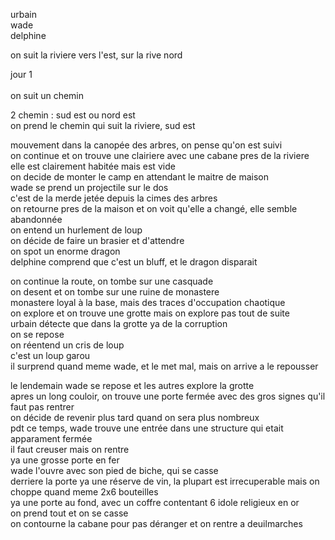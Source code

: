 urbain<br>
wade<br>
delphine<br>

on suit la riviere vers l'est, sur la rive nord<br>

jour 1<br><br>
on suit un chemin <br>

2 chemin : sud est ou nord est<br>
on prend le chemin qui suit la riviere, sud est<br>

mouvement dans la canopée des arbres, on pense qu'on est suivi<br>
on continue et on trouve une clairiere avec une cabane pres de la riviere<br>
elle est clairement habitée mais est vide<br>
on decide de monter le camp en attendant le maitre de maison<br>
wade se prend un projectile sur le dos<br>
c'est de la merde jetée depuis la cimes des arbres<br>
on retourne pres de la maison et on voit qu'elle a changé, elle semble abandonnée<br>
on entend un hurlement de loup<br>
on décide de faire un brasier et d'attendre<br>
on spot un enorme dragon<br>
delphine comprend que c'est un bluff, et le dragon disparait<br>

on continue la route, on tombe sur une casquade<br>
on desent et on tombe sur une ruine de monastere<br>
monastere loyal à la base, mais des traces d'occupation chaotique<br>
on explore et on trouve une grotte mais on explore pas tout de suite<br>
urbain détecte que dans la grotte ya de la corruption<br>
on se repose<br>
on réentend un cris de loup<br>
c'est un loup garou<br>
il surprend quand meme wade, et le met mal, mais on arrive a le repousser<br>

le lendemain wade se repose et les autres explore la grotte<br>
apres un long couloir, on trouve une porte fermée avec des gros signes qu'il faut pas rentrer<br>
on décide de revenir plus tard quand on sera plus nombreux<br>
pdt ce temps, wade trouve une entrée dans une structure qui etait apparament fermée<br>
il faut creuser mais on rentre<br>
ya une grosse porte en fer<br>
wade l'ouvre avec son pied de biche, qui se casse<br>
derriere la porte ya une réserve de vin, la plupart est irrecuperable mais on choppe quand meme 2x6 bouteilles<br>
ya une porte au fond, avec un coffre contentant 6 idole religieux en or<br>
on prend tout et on se casse<br>
on contourne la cabane pour pas déranger et on rentre a deuilmarches<br>

